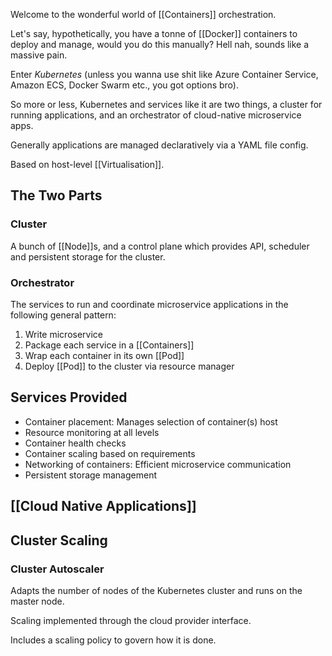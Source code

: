 Welcome to the wonderful world of [[Containers]] orchestration.

Let's say, hypothetically, you have a tonne of [[Docker]] containers to deploy and manage, would you do this manually? Hell nah, sounds like a massive pain.

Enter *Kubernetes* (unless you wanna use shit like Azure Container Service, Amazon ECS, Docker Swarm etc., you got options bro).

So more or less, Kubernetes and services like it are two things, a cluster for running applications, and an orchestrator of cloud-native microservice apps. 

Generally applications are managed declaratively via a YAML file config.

Based on host-level [[Virtualisation]].

## The Two Parts

### Cluster
A bunch of [[Node]]s, and a control plane which provides API, scheduler and persistent storage for the cluster.

### Orchestrator
The services to run and coordinate microservice applications in the following general pattern:
1. Write microservice
2. Package each service in a [[Containers]]
3. Wrap each container in its own [[Pod]]
4. Deploy [[Pod]] to the cluster via resource manager

## Services Provided
- Container placement: Manages selection of container(s) host
- Resource monitoring at all levels
- Container health checks
- Container scaling based on requirements
- Networking of containers: Efficient microservice communication
- Persistent storage management

## [[Cloud Native Applications]]

## Cluster Scaling

### Cluster Autoscaler
Adapts the number of nodes of the Kubernetes cluster and runs on the master node.

Scaling implemented through the cloud provider interface.

Includes a scaling policy to govern how it is done.


